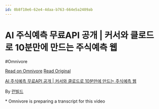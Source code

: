 ```yaml
---
id: 0b8f10e6-62e4-4daa-b763-664e5a2409ab
---
```


# AI 주식예측 무료API 공개 | 커서와 클로드로 10분만에 만드는 주식예측 웹
#Omnivore
 
[Read on Omnivore](https://omnivore.app/me/https-youtube-com-watch-v-z-0-r-vw-yq-0-ik-4-192c07f1cd8)
[Read Original](https://youtube.com/watch?v=Z0rVwYQ0IK4)
 
[AI 주식예측 무료API 공개 | 커서와 클로드로 10분만에 만드는 주식예측 웹](https://youtube.com/watch?v=Z0rVwYQ0IK4)

By [런빌드](https://www.youtube.com/@%EB%9F%B0%EB%B9%8C%EB%93%9C)

\* Omnivore is preparing a transcript for this video